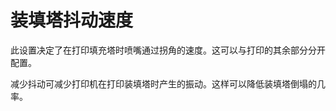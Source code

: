 装填塔抖动速度
====
此设置决定了在打印填充塔时喷嘴通过拐角的速度。这可以与打印的其余部分分开配置。

减少抖动可减少打印机在打印装填塔时产生的振动。这样可以降低装填塔倒塌的几率。

<!--if cura_version <= 4.1:如果使用了[方形装填塔](../dual/prime_tower_circular.md)，那么此设置会有显著的效果，因为实际上有拐角要经过。对于圆形装填塔，由于其中的角都是非常钝的，因此该抖动设置的影响可以忽略不计。因为塔没有太大的方向变化，所以即使是少量的抖动速度也能让喷嘴继续以最大速度运行。-->
